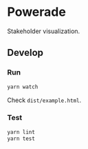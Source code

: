 # Powerade

Stakeholder visualization.

## Develop

### Run

```sh
yarn watch
```
Check `dist/example.html`.

### Test

```sh
yarn lint
yarn test
```

